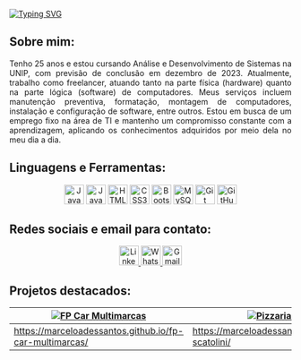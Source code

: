<a href="https://git.io/typing-svg"><img
        src="https://readme-typing-svg.herokuapp.com?font=Source+Code+Pro&weight=500&size=40&pause=1000&color=9745F5&center=true&vCenter=true&width=1000&height=100&lines=Ol%C3%A1!+Me+chamo+Marcelo!+%F0%9F%91%8B"
        alt="Typing SVG" /></a>

## Sobre mim:

<p align='justify'>
    Tenho 25 anos e estou cursando Análise e Desenvolvimento de Sistemas na UNIP, com previsão de conclusão em dezembro
    de 2023. Atualmente, trabalho como freelancer, atuando tanto na parte física (hardware) quanto na parte lógica
    (software) de computadores. Meus serviços incluem manutenção preventiva, formatação, montagem de computadores,
    instalação e configuração de software, entre outros. Estou em busca de um emprego fixo na área de TI e mantenho um
    compromisso constante com a aprendizagem, aplicando os conhecimentos adquiridos por meio dela no meu dia a dia.

## Linguagens e Ferramentas:

<p align="center">
    <a href="https://www.java.com/" style="text-decoration:none;">
        <img height="35" src="https://img.shields.io/badge/Java-ED8B00?style=for-the-badge&logo=java&logoColor=white"
            alt="Java">
    </a>
    <a href="https://www.javascript.com/" style="text-decoration:none;">
        <img height="35"
            src="https://img.shields.io/badge/JavaScript-F7DF1E?style=for-the-badge&logo=javascript&logoColor=black"
            alt="JavaScript">
    </a>
    <a href="https://developer.mozilla.org/docs/Web/HTML" style="text-decoration:none;">
        <img height="35" src="https://img.shields.io/badge/HTML5-E34F26?style=for-the-badge&logo=html5&logoColor=white"
            alt="HTML5">
    </a>
    <a href="https://developer.mozilla.org/docs/Web/CSS" style="text-decoration:none;">
        <img height="35" src="https://img.shields.io/badge/CSS3-1572B6?style=for-the-badge&logo=css3&logoColor=white"
            alt="CSS3">
    </a>
    <a href="https://getbootstrap.com/" style="text-decoration:none;">
        <img height="35"
            src="https://img.shields.io/badge/Bootstrap-563D7C?style=for-the-badge&logo=bootstrap&logoColor=white"
            alt="Bootstrap">
    </a>
    <a href="https://www.mysql.com/" style="text-decoration:none;">
        <img height="35" src="https://img.shields.io/badge/MySQL-00000F?style=for-the-badge&logo=mysql&logoColor=white"
            alt="MySQL">
    </a>
    <a href="https://git-scm.com/" style="text-decoration:none;">
        <img height="35" src="https://img.shields.io/badge/Git-F05032?style=for-the-badge&logo=git&logoColor=white"
            alt="Git">
    </a>
    <a href="https://github.com/" style="text-decoration:none;">
        <img height="35"
            src="https://img.shields.io/badge/GitHub-181717?style=for-the-badge&logo=github&logoColor=white"
            alt="GitHub">
    </a>
</p>

## Redes sociais e email para contato:

<p align="center">
    <a href="https://www.linkedin.com/in/marceloalves3310/" target="_blank">
        <img height="35"
            src="https://img.shields.io/badge/-LinkedIn-blue?style=for-the-badge&logo=linkedin&logoColor=white"
            alt="LinkedIn" />
    </a>
    <a href="https://api.whatsapp.com/send?phone=11962326606" target="_blank">
        <img height="35"
            src="https://img.shields.io/badge/-WhatsApp-brightgreen?style=for-the-badge&logo=whatsapp&logoColor=white"
            alt="WhatsApp" />
    </a>
    <a href="mailto:marceloalves3310@gmail.com" target="_blank">
        <img height="35" src="https://img.shields.io/badge/-Gmail-red?style=for-the-badge&logo=gmail&logoColor=white"
            alt="Gmail" />
    </a>
</p>

## Projetos destacados:

<div align="center">

| [![FP Car Multimarcas](https://github-readme-stats.vercel.app/api/pin/?username=MarceloAdeSSantos&repo=fp-car-multimarcas&theme=midnight-purple)](https://github.com/MarceloAdeSSantos/fp-car-multimarcas) | [![Pizzaria Scatolini](https://github-readme-stats.vercel.app/api/pin/?username=MarceloAdeSSantos&repo=pizzaria-scatolini&theme=midnight-purple)](https://github.com/MarceloAdeSSantos/pizzaria-scatolini) |
|---|---|
| https://marceloadessantos.github.io/fp-car-multimarcas/ | https://marceloadessantos.github.io/pizzaria-scatolini/ |

</div>
